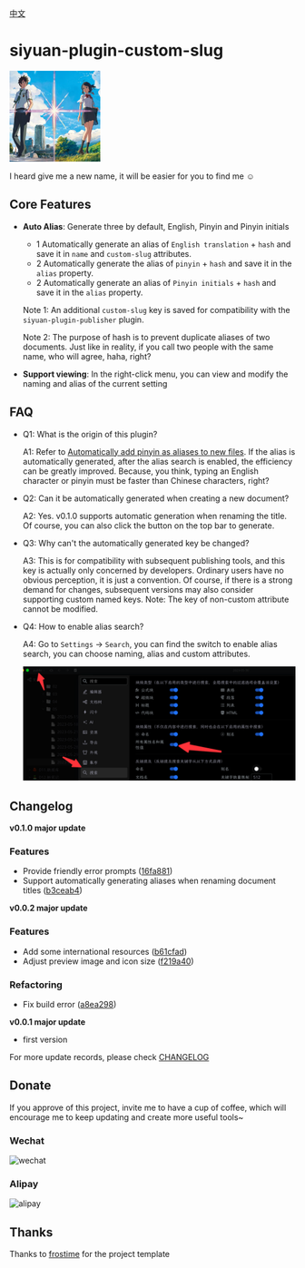 [中文](README_zh_CN.md)

# siyuan-plugin-custom-slug

<img src="./icon.png" width="160" height="160" alt="icon">

I heard give me a new name, it will be easier for you to find me ☺️

## Core Features
- **Auto Alias**: Generate three by default, English, Pinyin and Pinyin initials
  - 1 Automatically generate an alias of `English translation` + `hash` and save it in `name` and `custom-slug` attributes.
  - 2 Automatically generate the alias of `pinyin` + `hash` and save it in the `alias` property.
  - 2 Automatically generate an alias of `Pinyin initials` + `hash` and save it in the `alias` property.

  Note 1: An additional `custom-slug` key is saved for compatibility with the `siyuan-plugin-publisher` plugin.

  Note 2: The purpose of hash is to prevent duplicate aliases of two documents. Just like in reality, if you call two people with the same name, who will agree, haha, right?

- **Support viewing**: In the right-click menu, you can view and modify the naming and alias of the current setting

## FAQ

* Q1: What is the origin of this plugin?

  A1: Refer to [Automatically add pinyin as aliases to new files](https://github.com/siyuan-note/siyuan/issues/8396). If the alias is automatically generated, after the alias search is enabled, the efficiency can be greatly improved. Because, you think, typing an English character or pinyin must be faster than Chinese characters, right?

* Q2: Can it be automatically generated when creating a new document?

  A2: Yes. v0.1.0 supports automatic generation when renaming the title. Of course, you can also click the button on the top bar to generate.

* Q3: Why can't the automatically generated key be changed?

  A3: This is for compatibility with subsequent publishing tools, and this key is actually only concerned by developers. Ordinary users have no obvious perception, it is just a convention. Of course, if there is a strong demand for changes, subsequent versions may also consider supporting custom named keys. Note: The key of non-custom attribute cannot be modified.

* Q4: How to enable alias search?

  A4: Go to `Settings` -> `Search`, you can find the switch to enable alias search, you can choose naming, alias and custom attributes.

  ![](./assets/slug-setting.png)

## Changelog

**v0.1.0 major update**

### Features
- Provide friendly error prompts ([16fa881](https://github.com/terwer/siyuan-plugin-custom-slug/commit/16fa881e4f5da189caba014136f31e54388449dc))
- Support automatically generating aliases when renaming document titles ([b3ceab4](https://github.com/terwer/siyuan-plugin-custom-slug/commit/b3ceab4e7dcba0a8df5103abc4a838943e824279))

**v0.0.2 major update**

### Features
- Add some international resources ([b61cfad](https://github.com/terwer/siyuan-plugin-custom-slug/commit/b61cfad795185878e7ec7ca55e158e32d8934de0))
- Adjust preview image and icon size ([f219a40](https://github.com/terwer/siyuan-plugin-custom-slug/commit/f219a40cbf6f15ecc8bee3c996d352ae83699124))
### Refactoring
- Fix build error ([a8ea298](https://github.com/terwer/siyuan-plugin-custom-slug/commit/a8ea2988bffbf0372b1c90b885248c1af9afcc39))

**v0.0.1 major update**

- first version

For more update records, please check [CHANGELOG](https://github.com/terwer/siyuan-plugin-custom-slug/blob/main/CHANGELOG.md)

## Donate

If you approve of this project, invite me to have a cup of coffee, which will encourage me to keep updating and create
more useful tools~

### Wechat

<div>
<img src="https://static-rs-terwer.oss-cn-beijing.aliyuncs.com/donate/wechat.jpg" alt="wechat" style="width:280px;height:375px;" />
</div>

### Alipay

<div>
<img src="https://static-rs-terwer.oss-cn-beijing.aliyuncs.com/donate/alipay.jpg" alt="alipay" style="width:280px;height:375px;" />
</div>

## Thanks

Thanks to [frostime](https://github.com/siyuan-note/plugin-sample-vite-svelte) for the project template